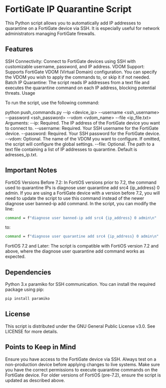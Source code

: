 # FortiGate IP Quarantine Script

This Python script allows you to automatically add IP addresses to quarantine on a FortiGate device via SSH. It is especially useful for network administrators managing FortiGate firewalls.

## Features

SSH Connectivity: Connect to FortiGate devices using SSH with customizable username, password, and IP address.
VDOM Support: Supports FortiGate VDOM (Virtual Domain) configuration. You can specify the VDOM you wish to apply the commands to, or skip it if not needed.
Batch IP Quarantine: The script reads IP addresses from a text file and executes the quarantine command on each IP address, blocking potential threats.
Usage

To run the script, use the following command:

python push_commands.py --ip <device_ip> --username <ssh_username> --password <ssh_password> --vdom <vdom_name> --file <ip_file.txt>
Arguments:
--ip: Required. The IP address of the FortiGate device you want to connect to.
--username: Required. Your SSH username for the FortiGate device.
--password: Required. Your SSH password for the FortiGate device.
--vdom: Optional. The name of the VDOM you want to configure. If omitted, the script will configure the global settings.
--file: Optional. The path to a text file containing a list of IP addresses to quarantine. Default is adresses_ip.txt.

## Important Notes

FortiOS Versions Before 7.2:
In FortiOS versions prior to 7.2, the command used to quarantine IPs is diagnose user quarantine add src4 {ip_address} 0 admin. If you are using a FortiGate device with a version before 7.2, you will need to update the script to use this command instead of the newer diagnose user banned-ip add command.
In the script, you can modify the line:
```bash
command = f"diagnose user banned-ip add src4 {ip_address} 0 admin\n"
```
to:
```bash
command = f"diagnose user quarantine add src4 {ip_address} 0 admin\n"
```
FortiOS 7.2 and Later:
The script is compatible with FortiOS version 7.2 and above, where the diagnose user quarantine add command works as expected.

## Dependencies

Python 3.x
paramiko for SSH communication.
You can install the required package using pip:
```bash
pip install paramiko
```
## License

This script is distributed under the GNU General Public License v3.0.
See LICENSE for more details.

## Points to Keep in Mind
Ensure you have access to the FortiGate device via SSH.
Always test on a non-production device before applying changes to live systems.
Make sure you have the correct permissions to execute quarantine commands on the FortiGate device.
For older versions of FortiOS (pre-7.2), ensure the script is updated as described above.
